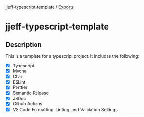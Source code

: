 jjeff-typescript-template / [Exports](modules.md)

# jjeff-typescript-template

## Description

This is a template for a typescript project. It includes the following:

- [x] Typescript
- [x] Mocha
- [x] Chai
- [x] ESLint
- [x] Prettier
- [x] Semantic Release
- [x] JSDoc
- [x] Github Actions
- [x] VS Code Formatting, Linting, and Validation Settings
